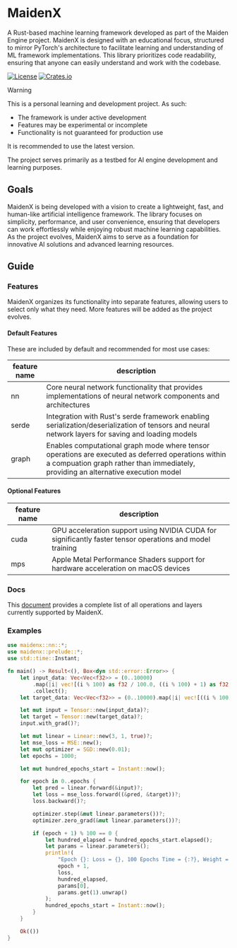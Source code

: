 # MaidenX

A Rust-based machine learning framework developed as part of the Maiden Engine project. MaidenX is designed with an educational focus, structured to mirror PyTorch's architecture to facilitate learning and understanding of ML framework implementations.
This library prioritizes code readability, ensuring that anyone can easily understand and work with the codebase.

[![License](https://img.shields.io/badge/license-BSD--3--Clause-blue.svg)](https://github.com/miniex/maidenx#license)
[![Crates.io](https://img.shields.io/crates/v/maidenx.svg)](https://crates.io/crates/maidenx)

> [!WARNING]
>
> This is a personal learning and development project. As such:
> - The framework is under active development
> - Features may be experimental or incomplete
> - Functionality is not guaranteed for production use
> 
> It is recommended to use the latest version.

The project serves primarily as a testbed for AI engine development and learning purposes.

## Goals

MaidenX is being developed with a vision to create a lightweight, fast, and human-like artificial intelligence framework.
The library focuses on simplicity, performance, and user convenience, ensuring that developers can work effortlessly while enjoying robust machine learning capabilities.
As the project evolves, MaidenX aims to serve as a foundation for innovative AI solutions and advanced learning resources.

## Guide

### Features

MaidenX organizes its functionality into separate features, allowing users to select only what they need. More features will be added as the project evolves.

#### Default Features

These are included by default and recommended for most use cases:

|feature name|description|
|-|-|
|nn|Core neural network functionality that provides implementations of neural network components and architectures|
|serde|Integration with Rust's serde framework enabling serialization/deserialization of tensors and neural network layers for saving and loading models|
|graph|Enables computational graph mode where tensor operations are executed as deferred operations within a compuation graph rather than immediately, providing an alternative execution model|

#### Optional Features

|feature name|description|
|-|-|
|cuda|GPU acceleration support using NVIDIA CUDA for significantly faster tensor operations and model training|
|mps|Apple Metal Performance Shaders support for hardware acceleration on macOS devices|

### Docs

This [document][supported] provides a complete list of all operations and layers currently supported by MaidenX.

[supported]: docs/supported.md

### Examples

```rust
use maidenx::nn::*;
use maidenx::prelude::*;
use std::time::Instant;

fn main() -> Result<(), Box<dyn std::error::Error>> {
    let input_data: Vec<Vec<f32>> = (0..10000)
        .map(|i| vec![(i % 100) as f32 / 100.0, ((i % 100) + 1) as f32 / 100.0, ((i % 100) + 2) as f32 / 100.0])
        .collect();
    let target_data: Vec<Vec<f32>> = (0..10000).map(|i| vec![((i % 100) * 10) as f32 / 1000.0]).collect();

    let mut input = Tensor::new(input_data)?;
    let target = Tensor::new(target_data)?;
    input.with_grad()?;

    let mut linear = Linear::new(3, 1, true)?;
    let mse_loss = MSE::new();
    let mut optimizer = SGD::new(0.01);
    let epochs = 1000;

    let mut hundred_epochs_start = Instant::now();

    for epoch in 0..epochs {
        let pred = linear.forward(&input)?;
        let loss = mse_loss.forward((&pred, &target))?;
        loss.backward()?;

        optimizer.step(&mut linear.parameters())?;
        optimizer.zero_grad(&mut linear.parameters())?;

        if (epoch + 1) % 100 == 0 {
            let hundred_elapsed = hundred_epochs_start.elapsed();
            let params = linear.parameters();
            println!(
                "Epoch {}: Loss = {}, 100 Epochs Time = {:?}, Weight = {}, Bias = {}",
                epoch + 1,
                loss,
                hundred_elapsed,
                params[0],
                params.get(1).unwrap()
            );
            hundred_epochs_start = Instant::now();
        }
    }

    Ok(())
}
```
